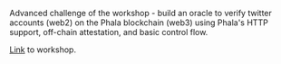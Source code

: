 Advanced challenge of the workshop - build an oracle to verify twitter accounts (web2) on the Phala blockchain (web3) using Phala's 
HTTP support, off-chain attestation, and basic control flow.

[Link](https://github.com/Phala-Network/oracle-workshop) to workshop.
